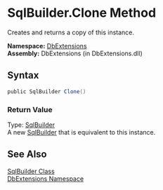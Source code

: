 SqlBuilder.Clone Method
=======================
Creates and returns a copy of this instance.

**Namespace:** [DbExtensions][1]  
**Assembly:** DbExtensions (in DbExtensions.dll)

Syntax
------

```csharp
public SqlBuilder Clone()
```

### Return Value
Type: [SqlBuilder][2]  
A new [SqlBuilder][2] that is equivalent to this instance.

See Also
--------
[SqlBuilder Class][2]  
[DbExtensions Namespace][1]  

[1]: ../README.md
[2]: README.md